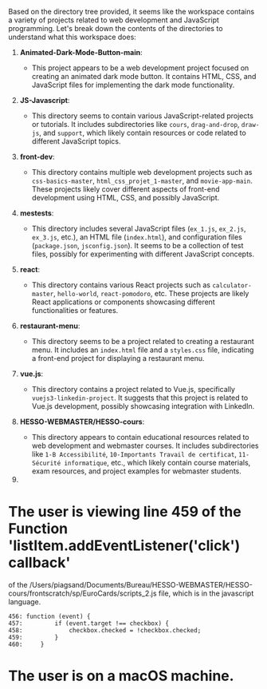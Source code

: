 Based on the directory tree provided, it seems like the workspace contains a variety of projects related to web development and JavaScript programming. Let's break down the contents of the directories to understand what this workspace does:

1. **Animated-Dark-Mode-Button-main**:

   - This project appears to be a web development project focused on creating an animated dark mode button. It contains HTML, CSS, and JavaScript files for implementing the dark mode functionality.

2. **JS-Javascript**:

   - This directory seems to contain various JavaScript-related projects or tutorials. It includes subdirectories like `cours`, `drag-and-drop`, `draw-js`, and `support`, which likely contain resources or code related to different JavaScript topics.

3. **front-dev**:

   - This directory contains multiple web development projects such as `css-basics-master`, `html_css_projet_1-master`, and `movie-app-main`. These projects likely cover different aspects of front-end development using HTML, CSS, and possibly JavaScript.

4. **mestests**:

   - This directory includes several JavaScript files (`ex_1.js`, `ex_2.js`, `ex_3.js`, etc.), an HTML file (`index.html`), and configuration files (`package.json`, `jsconfig.json`). It seems to be a collection of test files, possibly for experimenting with different JavaScript concepts.

5. **react**:

   - This directory contains various React projects such as `calculator-master`, `hello-world`, `react-pomodoro`, etc. These projects are likely React applications or components showcasing different functionalities or features.

6. **restaurant-menu**:

   - This directory seems to be a project related to creating a restaurant menu. It includes an `index.html` file and a `styles.css` file, indicating a front-end project for displaying a restaurant menu.

7. **vue.js**:

   - This directory contains a project related to Vue.js, specifically `vuejs3-linkedin-project`. It suggests that this project is related to Vue.js development, possibly showcasing integration with LinkedIn.

8. **HESSO-WEBMASTER/HESSO-cours**:

   - This directory appears to contain educational resources related to web development and webmaster courses. It includes subdirectories like `1-B Accessibilité`, `10-Importants Travail de certificat`, `11-Sécurité informatique`, etc., which likely contain course materials, exam resources, and project examples for webmaster students.

9.

# The user is viewing line 459 of the Function 'listItem.addEventListener('click') callback'

of the /Users/piagsand/Documents/Bureau/HESSO-WEBMASTER/HESSO-cours/frontscratch/sp/EuroCards/scripts_2.js file, which is in the javascript language.

```
456: function (event) {
457:         if (event.target !== checkbox) {
458:             checkbox.checked = !checkbox.checked;
459:         }
460:     }
```

# The user is on a macOS machine.
